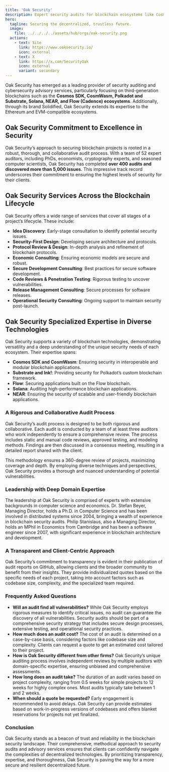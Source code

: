 ```yaml
---
title: 'Oak Security'
description: Expert security audits for blockchain ecosystems like Cosmos, Polkadot, Solana, NEAR, Flow, and Ethereum by Oak Security.
hero:
  tagline: Securing the decentralized, trustless future.
  image: 
    file: ../../../../assets/hub/orgs/oak-security.png
  actions:
    - text: Site
      link: https://www.oaksecurity.io/
      icon: external
    - text: X
      link: https://x.com/SecurityOak
      icon: external
      variant: secondary
---
```


Oak Security has emerged as a leading provider of security auditing and cybersecurity advisory services, particularly focusing on third-generation blockchains such as the **Cosmos SDK, CosmWasm, Polkadot and Substrate, Solana, NEAR, and Flow (Cadence) ecosystems**. Additionally, through its brand Solidified, Oak Security extends its expertise to the Ethereum and EVM-compatible ecosystems.

## Oak Security Commitment to Excellence in Security
Oak Security’s approach to securing blockchain projects is rooted in a robust, thorough, and collaborative audit process. With a team of 52 expert auditors, including PhDs, economists, cryptography experts, and seasoned computer scientists, Oak Security has completed **over 400 audits and discovered more than 5,000 issues**. This impressive track record underscores their commitment to ensuring the highest levels of security for their clients.

## Oak Security Services Across the Blockchain Lifecycle
Oak Security offers a wide range of services that cover all stages of a project’s lifecycle. These include:

- **Idea Discovery**: Early-stage consultation to identify potential security issues.
- **Security-First Design**: Developing secure architecture and protocols.
- **Protocol Review &amp; Design**: In-depth analysis and refinement of blockchain protocols.
- **Economic Consulting**: Ensuring economic models are secure and robust.
- **Secure Development Consulting**: Best practices for secure software development.
- **Code Reviews &amp; Penetration Testing**: Rigorous testing to uncover vulnerabilities.
- **Release Management Consulting**: Secure processes for software releases.
- **Operational Security Consulting**: Ongoing support to maintain security post-launch.

## Oak Security Specialized Expertise in Diverse Technologies
Oak Security supports a variety of blockchain technologies, demonstrating versatility and a deep understanding of the unique security needs of each ecosystem. Their expertise spans:

- **Cosmos SDK and CosmWasm**: Ensuring security in interoperable and modular blockchain applications.
- **Substrate and Ink!**: Providing security for Polkadot’s custom blockchain framework.
- **Flow**: Securing applications built on the Flow blockchain.
- **Solana**: Auditing high-performance blockchain applications.
- **NEAR**: Ensuring the security of scalable and user-friendly blockchain applications.

### A Rigorous and Collaborative Audit Process
Oak Security’s audit process is designed to be both rigorous and collaborative. Each audit is conducted by a team of at least three auditors who work independently to ensure a comprehensive review. The process includes static and manual code reviews, approved testing, and modeling methods. Findings are then discussed in a consensus meeting, resulting in a detailed report shared with the client.

This methodology ensures a 360-degree review of projects, maximizing coverage and depth. By employing diverse techniques and perspectives, Oak Security provides a thorough and nuanced understanding of potential vulnerabilities.

### Leadership with Deep Domain Expertise
The leadership at Oak Security is comprised of experts with extensive backgrounds in computer science and economics. Dr. Stefan Beyer, Managing Director, holds a Ph.D. in Computer Science and has been involved in distributed systems since 2004, bringing a wealth of experience in blockchain security audits. Philip Stanislaus, also a Managing Director, holds an MPhil in Economics from Cambridge and has been a software engineer since 2007, with significant experience in blockchain architecture and development.

### A Transparent and Client-Centric Approach
Oak Security’s commitment to transparency is evident in their publication of audit reports on GitHub, allowing clients and the broader community to benefit from their insights. They provide individualized quotes based on the specific needs of each project, taking into account factors such as codebase size, complexity, and the specialized team required.

### Frequently Asked Questions
- **Will an audit find all vulnerabilities?** While Oak Security employs rigorous measures to identify critical issues, no audit can guarantee the discovery of all vulnerabilities. Security audits should be part of a comprehensive security strategy that includes secure design processes, extensive testing, and operational security practices.
- **How much does an audit cost?** The cost of an audit is determined on a case-by-case basis, considering factors like codebase size and complexity. Clients can request a quote to get an estimated cost tailored to their project.
- **How is Oak Security different from other firms?** Oak Security’s unique auditing process involves independent reviews by multiple auditors with domain-specific expertise, ensuring unbiased and comprehensive assessments.
- **How long does an audit take?** The duration of an audit varies based on project complexity, ranging from 0.5 weeks for simple projects to 12 weeks for highly complex ones. Most audits typically take between 1 and 2 weeks.
- **When should a quote be requested?** Early engagement is recommended to avoid delays. Oak Security can provide estimates based on work-in-progress versions of codebases and offers blanket reservations for projects not yet finalized.

### Conclusion

Oak Security stands as a beacon of trust and reliability in the blockchain security landscape. Their comprehensive, methodical approach to security audits and advisory services ensures that clients can confidently navigate the complexities of decentralized technologies. By prioritizing transparency, expertise, and thoroughness, Oak Security is paving the way for a more secure and resilient decentralized future.
